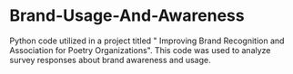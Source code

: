 # Brand-Usage-And-Awareness
Python code utilized in a project titled " Improving Brand Recognition and Association for Poetry Organizations". This code was used to analyze survey responses about brand awareness and usage.
